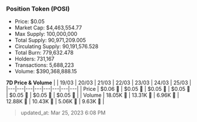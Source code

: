 
  ### Position Token (POSI)
  - Price: $0.05
  - Market Cap: $4,463,554.77
  - Max Supply: 100,000,000
  - Total Supply: 90,971,209.005
  - Circulating Supply: 90,191,576.528
  - Total Burn: 779,632.478
  - Holders: 731,167
  - Transactions: 5,688,223
  - Volume: $390,368,888.15

  **7D Price & Volume**
  | | 19&#x2F;03 | 20&#x2F;03 | 21&#x2F;03 | 22&#x2F;03 | 23&#x2F;03 | 24&#x2F;03 | 25&#x2F;03 |
  |---|---|---|---|---|---|---|---|
  | Price | $0.06 🚀 | $0.05 🔻 | $0.05 🔻 | $0.05 🔻 | $0.05 🔻 | $0.05 🔻 | $0.05 🚀 |
  | Volume | 18.05K 🚀 | 13.31K 🔻 | 6.96K 🔻 | 12.88K 🚀 | 10.43K 🔻 | 5.06K 🔻 | 9.63K 🚀 |

  > updated_at: Mar 25, 2023 6:08 PM
